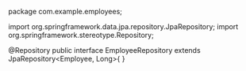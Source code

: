 package com.example.employees;

import org.springframework.data.jpa.repository.JpaRepository;
import org.springframework.stereotype.Repository;

@Repository
public interface EmployeeRepository extends JpaRepository<Employee, Long>{
}
